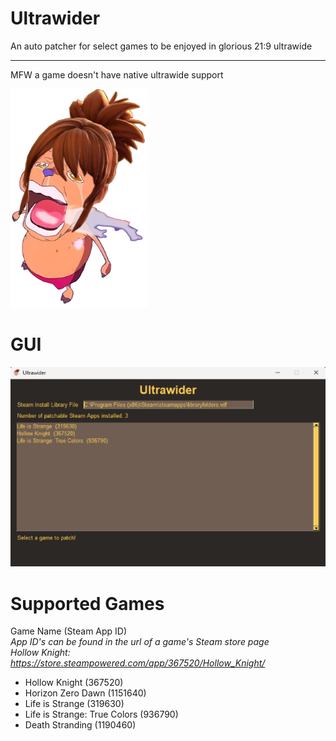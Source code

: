 # Ultrawider
 An auto patcher for select games to be enjoyed in glorious 21:9 ultrawide
<br/><hr/>
MFW a game doesn't have native ultrawide support


![alt text](marthi.png)

# GUI
![My Image](ultrawider.png)

# Supported Games
Game Name (Steam App ID)
<br/>*App ID's can be found in the url of a game's Steam store page*
<br/> *Hollow Knight: https://store.steampowered.com/app/367520/Hollow_Knight/*
- Hollow Knight (367520)
- Horizon Zero Dawn (1151640)
- Life is Strange (319630)
- Life is Strange: True Colors (936790)
- Death Stranding (1190460)
